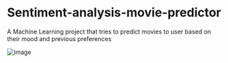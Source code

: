 # Sentiment-analysis-movie-predictor
A Machine Learning project that tries to predict movies to user based on their mood and previous preferences

![image](https://user-images.githubusercontent.com/72307306/188070415-36049625-488f-4a39-a6fa-945e1d669f29.png)

